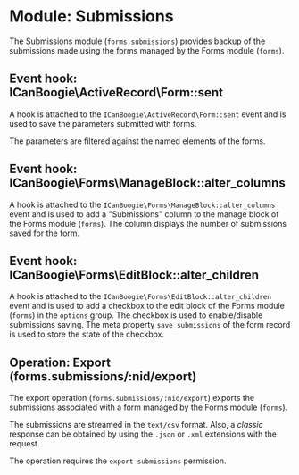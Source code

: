 Module: Submissions
===================

The Submissions module (`forms.submissions`) provides backup of the submissions made using the
forms managed by the Forms module (`forms`).


Event hook: ICanBoogie\ActiveRecord\Form::sent
----------------------------------------------

A hook is attached to the `ICanBoogie\ActiveRecord\Form::sent` event and is used to save the
parameters submitted with forms.

The parameters are filtered against the named elements of the forms.


Event hook: ICanBoogie\Forms\ManageBlock::alter_columns
-------------------------------------------------------

A hook is attached to the `ICanBoogie\Forms\ManageBlock::alter_columns` event and is used to add
a "Submissions" column to the manage block of the Forms module (`forms`). The column displays the
number of submissions saved for the form.


Event hook: ICanBoogie\Forms\EditBlock::alter_children
------------------------------------------------------

A hook is attached to the `ICanBoogie\Forms\EditBlock::alter_children` event and is used to add
a checkbox to the edit block of the Forms module (`forms`) in the `options` group. The checkbox is
used to enable/disable submissions saving. The meta property `save_submissions` of the form record
is used to store the state of the checkbox.


Operation: Export (forms.submissions/:nid/export)
-------------------------------------------------

The export operation (`forms.submissions/:nid/export`) exports the submissions associated with a
form managed by the Forms module (`forms`).

The submissions are streamed in the `text/csv` format. Also, a _classic_ response can be obtained
by using the `.json` or `.xml` extensions with the request.

The operation requires the `export submissions` permission.